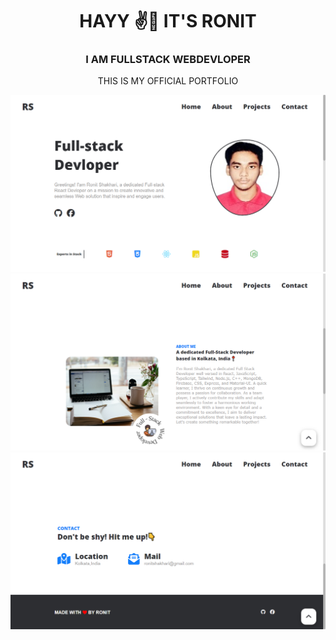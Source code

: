 <center>
    <h1>HAYY ✌👏 IT'S RONIT</h1>
    <h3>I AM FULLSTACK WEBDEVLOPER</h3>
    <p>THIS IS MY OFFICIAL PORTFOLIO</p>
    <img src="images/web-1.png">
    <img src="images/web-2.png">
    <img src="images/web-3.png">
</center>